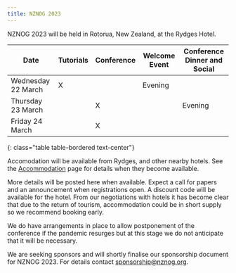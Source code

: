 ```yaml
---
title: NZNOG 2023
---
```


NZNOG 2023 will be held in Rotorua, New Zealand, at the Rydges Hotel.

| Date | Tutorials | Conference | Welcome Event | Conference Dinner and Social |
| --- | --- | --- | --- | --- |
| Wednesday 22 March | X |  | Evening  |  |
| Thursday 23 March |  | X  |  | Evening |
| Friday 24 March |  | X  |  |  |
{: class="table table-bordered text-center"}

Accomodation will be available from Rydges, and other nearby hotels. See the [Accommodation](nznog-2023/nznog-2023-accommodation.html) page for details when they become available.

More details will be posted here when available. Expect a call for papers and an announcement when registrations open. A discount code will be available for the hotel. From our negotiations with hotels it has become clear that due to the return of tourism, accommodation could be in short supply so we recommend booking early.

We do have arrangements in place to allow postponement of the conference if the pandemic resurges but at this stage we do not anticipate that it will be necessary.

We are seeking sponsors and will shortly finalise our sponsorship document for NZNOG 2023. For details contact sponsorship@nznog.org.

